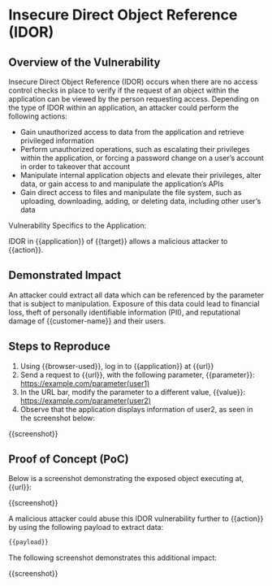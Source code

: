 # Insecure Direct Object Reference (IDOR)

## Overview of the Vulnerability 

Insecure Direct Object Reference (IDOR) occurs when there are no access control checks in place to verify if the request of an object within the application can be viewed by the person requesting access. Depending on the type of IDOR within an application, an attacker could perform the following actions:

-   Gain unauthorized access to data from the application and retrieve privileged information
-   Perform unauthorized operations, such as escalating their privileges within the application, or forcing a password change on a user’s account in order to takeover that account
-   Manipulate internal application objects and elevate their privileges, alter data, or gain access to and manipulate the application’s APIs
-   Gain direct access to files and manipulate the file system, such as uploading, downloading, adding, or deleting data, including other user’s data
    
Vulnerability Specifics to the Application:

IDOR in {{application}} of {{target}} allows a malicious attacker to {{action}}.

## Demonstrated Impact 

An attacker could extract all data which can be referenced by the parameter that is subject to manipulation. Exposure of this data could lead to financial loss, theft of personally identifiable information (PII), and reputational damage of {{customer-name}} and their users.

## Steps to Reproduce

1. Using {{browser-used}}, log in to {{application}} at {{url}}
1. Send a request to {{url}}, with the following parameter, {{parameter}}:
<https://example.com/parameter(user1)>
1. In the URL bar, modify the parameter to a different value, {{value}}:
<https://example.com/parameter(user2)>
1. Observe that the application displays information of user2, as seen in the screenshot below:  

{{screenshot}}

## Proof of Concept (PoC)

Below is a screenshot demonstrating the exposed object executing at, {{url}}:

{{screenshot}}

A malicious attacker could abuse this IDOR vulnerability further to {{action}} by using the following payload to extract data:  
  
``` bash
{{payload}}
```

The following screenshot demonstrates this additional impact:

{{screenshot}}
